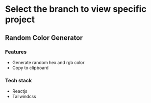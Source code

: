 # Select the branch to view specific project

## Random Color Generator

### Features

- Generate random hex and rgb color
- Copy to clipboard

### Tech stack

- Reactjs
- Tailwindcss
